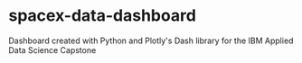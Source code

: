 # spacex-data-dashboard
Dashboard created with Python and Plotly's Dash library for the IBM Applied Data Science Capstone
